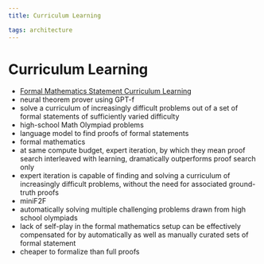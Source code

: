 ```yaml
---
title: Curriculum Learning

tags: architecture 
---
```


# Curriculum Learning
- [Formal Mathematics Statement Curriculum Learning](https://cdn.openai.com/papers/Formal_Mathematics_Statement_Curriculum_LearningICML_2022.pdf)
- neural theorem prover using GPT-f
- solve a curriculum of increasingly difficult problems out of a set of formal statements of sufficiently varied difficulty
- high-school Math Olympiad problems
- language model to find proofs of formal statements
- formal mathematics
- at same compute budget, expert iteration, by which they mean proof search interleaved with learning, dramatically outperforms proof search only
- expert iteration is capable of finding and solving a curriculum of increasingly difficult problems, without the need for associated ground-truth proofs
- miniF2F
- automatically solving multiple challenging problems drawn from high school olympiads
- lack of self-play in the formal mathematics setup can be effectively compensated for by automatically as well as manually curated sets of formal statement
- cheaper to formalize than full proofs












